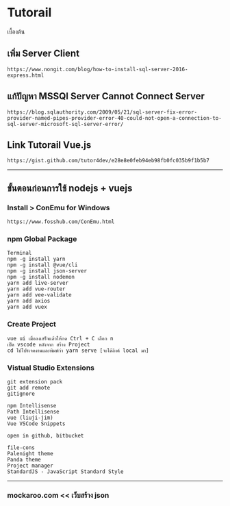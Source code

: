 # Tutorail
เบื้องต้น

## เพิ่ม Server Client
````
https://www.nongit.com/blog/how-to-install-sql-server-2016-express.html
````

## แก้ปัญหา MSSQl Server Cannot Connect Server
````
https://blog.sqlauthority.com/2009/05/21/sql-server-fix-error-provider-named-pipes-provider-error-40-could-not-open-a-connection-to-sql-server-microsoft-sql-server-error/
````

## Link Tutorail Vue.js
````
https://gist.github.com/tutor4dev/e28e8e0feb94eb98fb0fc035b9f1b5b7
````

---------------------------------------------------------------------------------------------------------
## ขั้นตอนก่อนการใช้ nodejs + vuejs
### Install > ConEmu for Windows
````
https://www.fosshub.com/ConEmu.html
````

### npm Global Package
````
Terminal
npm -g install yarn
npm -g install @vue/cli
npm -g install json-server
npm -g install nodemon
yarn add live-server
yarn add vue-router
yarn add vee-validate
yarn add axios
yarn add vuex
````

### Create Project
````
vue ui เมื่อลงเสร็จแล้วให้กด Ctrl + C เลือก n
เปิด vscode หลังจาก สร้าง Project
cd ไปโปรเจคงานและพิมพ์ว่า yarn serve [จะได้ลิงค์ local มา]
````

### Vistual Studio Extensions
````
git extension pack
git add remote
gitignore

npm Intellisense
Path Intellisense
vue (liuji-jim)
Vue VSCode Snippets

open in github, bitbucket

file-cons
Palenight theme
Panda theme
Project manager
StandardJS - JavaScript Standard Style
````
---------------------------------------------------------------------------------------------------------
### mockaroo.com << เว็บสร้าง json

